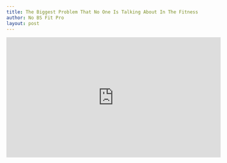 ```yaml
---
title: The Biggest Problem That No One Is Talking About In The Fitness Industry
author: No BS Fit Pro
layout: post
---
```

<iframe width="560" height="315" src="https://www.youtube.com/embed/JjgtOI_ruGI" frameborder="0" allow="autoplay; encrypted-media" allowfullscreen></iframe>
